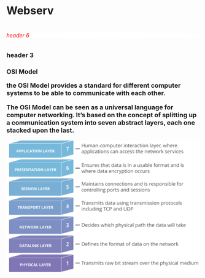 <h1 >Webserv<h1>
<h6 style="color: red;background:white; border-radius: 50%">header 6<h6>
<h3>header 3<h3>
 OSI Model

the OSI Model provides a standard for different computer systems to be able to communicate with each other.

The OSI Model can be seen as a universal language for computer networking. It’s based on the concept of splitting up a communication system into seven abstract layers, each one stacked upon the last.

![Image of Yaktocat](./.images/osi-model-7-layers.svg)

